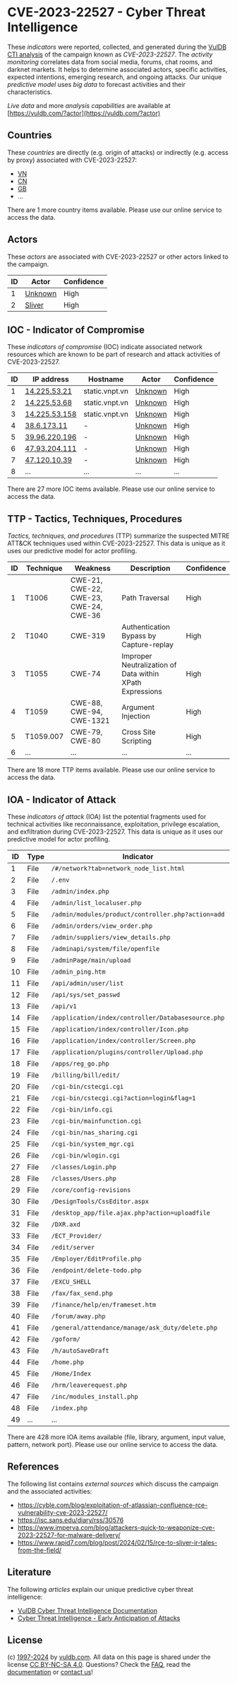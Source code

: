 # CVE-2023-22527 - Cyber Threat Intelligence

These _indicators_ were reported, collected, and generated during the [VulDB CTI analysis](https://vuldb.com/?kb.cti) of the campaign known as _CVE-2023-22527_. The _activity monitoring_ correlates data from social media, forums, chat rooms, and darknet markets. It helps to determine associated actors, specific activities, expected intentions, emerging research, and ongoing attacks. Our unique _predictive model_ uses _big data_ to forecast activities and their characteristics.

_Live data_ and more _analysis capabilities_ are available at [https://vuldb.com/?actor](https://vuldb.com/?actor)

## Countries

These _countries_ are directly (e.g. origin of attacks) or indirectly (e.g. access by proxy) associated with CVE-2023-22527:

* [VN](https://vuldb.com/?country.vn)
* [CN](https://vuldb.com/?country.cn)
* [GB](https://vuldb.com/?country.gb)
* ...

There are 1 more country items available. Please use our online service to access the data.

## Actors

These _actors_ are associated with CVE-2023-22527 or other actors linked to the campaign.

ID | Actor | Confidence
-- | ----- | ----------
1 | [Unknown](https://vuldb.com/?actor.unknown) | High
2 | [Sliver](https://vuldb.com/?actor.sliver) | High

## IOC - Indicator of Compromise

These _indicators of compromise_ (IOC) indicate associated network resources which are known to be part of research and attack activities of CVE-2023-22527.

ID | IP address | Hostname | Actor | Confidence
-- | ---------- | -------- | ----- | ----------
1 | [14.225.53.21](https://vuldb.com/?ip.14.225.53.21) | static.vnpt.vn | [Unknown](https://vuldb.com/?actor.unknown) | High
2 | [14.225.53.68](https://vuldb.com/?ip.14.225.53.68) | static.vnpt.vn | [Unknown](https://vuldb.com/?actor.unknown) | High
3 | [14.225.53.158](https://vuldb.com/?ip.14.225.53.158) | static.vnpt.vn | [Unknown](https://vuldb.com/?actor.unknown) | High
4 | [38.6.173.11](https://vuldb.com/?ip.38.6.173.11) | - | [Unknown](https://vuldb.com/?actor.unknown) | High
5 | [39.96.220.196](https://vuldb.com/?ip.39.96.220.196) | - | [Unknown](https://vuldb.com/?actor.unknown) | High
6 | [47.93.204.111](https://vuldb.com/?ip.47.93.204.111) | - | [Unknown](https://vuldb.com/?actor.unknown) | High
7 | [47.120.10.39](https://vuldb.com/?ip.47.120.10.39) | - | [Unknown](https://vuldb.com/?actor.unknown) | High
8 | ... | ... | ... | ...

There are 27 more IOC items available. Please use our online service to access the data.

## TTP - Tactics, Techniques, Procedures

_Tactics, techniques, and procedures_ (TTP) summarize the suspected MITRE ATT&CK techniques used within CVE-2023-22527. This data is unique as it uses our predictive model for actor profiling.

ID | Technique | Weakness | Description | Confidence
-- | --------- | -------- | ----------- | ----------
1 | T1006 | CWE-21, CWE-22, CWE-23, CWE-24, CWE-36 | Path Traversal | High
2 | T1040 | CWE-319 | Authentication Bypass by Capture-replay | High
3 | T1055 | CWE-74 | Improper Neutralization of Data within XPath Expressions | High
4 | T1059 | CWE-88, CWE-94, CWE-1321 | Argument Injection | High
5 | T1059.007 | CWE-79, CWE-80 | Cross Site Scripting | High
6 | ... | ... | ... | ...

There are 18 more TTP items available. Please use our online service to access the data.

## IOA - Indicator of Attack

These _indicators of attack_ (IOA) list the potential fragments used for technical activities like reconnaissance, exploitation, privilege escalation, and exfiltration during CVE-2023-22527. This data is unique as it uses our predictive model for actor profiling.

ID | Type | Indicator | Confidence
-- | ---- | --------- | ----------
1 | File | `/#/network?tab=network_node_list.html` | High
2 | File | `/.env` | Low
3 | File | `/admin/index.php` | High
4 | File | `/admin/list_localuser.php` | High
5 | File | `/admin/modules/product/controller.php?action=add` | High
6 | File | `/admin/orders/view_order.php` | High
7 | File | `/admin/suppliers/view_details.php` | High
8 | File | `/adminapi/system/file/openfile` | High
9 | File | `/adminPage/main/upload` | High
10 | File | `/admin_ping.htm` | High
11 | File | `/api/admin/user/list` | High
12 | File | `/api/sys/set_passwd` | High
13 | File | `/api/v1` | Low
14 | File | `/application/index/controller/Databasesource.php` | High
15 | File | `/application/index/controller/Icon.php` | High
16 | File | `/application/index/controller/Screen.php` | High
17 | File | `/application/plugins/controller/Upload.php` | High
18 | File | `/apps/reg_go.php` | High
19 | File | `/billing/bill/edit/` | High
20 | File | `/cgi-bin/cstecgi.cgi` | High
21 | File | `/cgi-bin/cstecgi.cgi?action=login&flag=1` | High
22 | File | `/cgi-bin/info.cgi` | High
23 | File | `/cgi-bin/mainfunction.cgi` | High
24 | File | `/cgi-bin/nas_sharing.cgi` | High
25 | File | `/cgi-bin/system_mgr.cgi` | High
26 | File | `/cgi-bin/wlogin.cgi` | High
27 | File | `/classes/Login.php` | High
28 | File | `/classes/Users.php` | High
29 | File | `/core/config-revisions` | High
30 | File | `/DesignTools/CssEditor.aspx` | High
31 | File | `/desktop_app/file.ajax.php?action=uploadfile` | High
32 | File | `/DXR.axd` | Medium
33 | File | `/ECT_Provider/` | High
34 | File | `/edit/server` | Medium
35 | File | `/Employer/EditProfile.php` | High
36 | File | `/endpoint/delete-todo.php` | High
37 | File | `/EXCU_SHELL` | Medium
38 | File | `/fax/fax_send.php` | High
39 | File | `/finance/help/en/frameset.htm` | High
40 | File | `/forum/away.php` | High
41 | File | `/general/attendance/manage/ask_duty/delete.php` | High
42 | File | `/goform/` | Medium
43 | File | `/h/autoSaveDraft` | High
44 | File | `/home.php` | Medium
45 | File | `/Home/Index` | Medium
46 | File | `/hrm/leaverequest.php` | High
47 | File | `/inc/modules_install.php` | High
48 | File | `/index.php` | Medium
49 | ... | ... | ...

There are 428 more IOA items available (file, library, argument, input value, pattern, network port). Please use our online service to access the data.

## References

The following list contains _external sources_ which discuss the campaign and the associated activities:

* https://cyble.com/blog/exploitation-of-atlassian-confluence-rce-vulnerability-cve-2023-22527/
* https://isc.sans.edu/diary/rss/30576
* https://www.imperva.com/blog/attackers-quick-to-weaponize-cve-2023-22527-for-malware-delivery/
* https://www.rapid7.com/blog/post/2024/02/15/rce-to-sliver-ir-tales-from-the-field/

## Literature

The following _articles_ explain our unique predictive cyber threat intelligence:

* [VulDB Cyber Threat Intelligence Documentation](https://vuldb.com/?kb.cti)
* [Cyber Threat Intelligence - Early Anticipation of Attacks](https://www.scip.ch/en/?labs.20201022)

## License

(c) [1997-2024](https://vuldb.com/?kb.changelog) by [vuldb.com](https://vuldb.com/?kb.about). All data on this page is shared under the license [CC BY-NC-SA 4.0](https://creativecommons.org/licenses/by-nc-sa/4.0/). Questions? Check the [FAQ](https://vuldb.com/?kb.faq), read the [documentation](https://vuldb.com/?kb) or [contact us](https://vuldb.com/?contact)!
